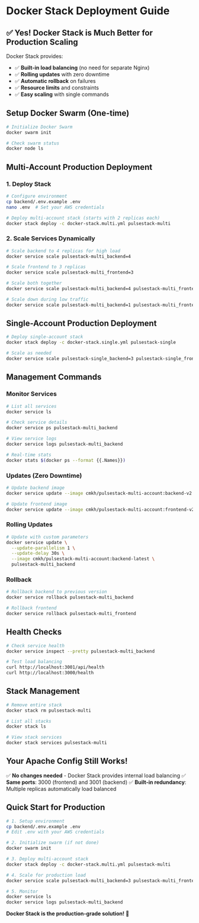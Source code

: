 # Docker Stack Deployment Guide

## ✅ **Yes! Docker Stack is Much Better for Production Scaling**

Docker Stack provides:
- ✅ **Built-in load balancing** (no need for separate Nginx)
- ✅ **Rolling updates** with zero downtime
- ✅ **Automatic rollback** on failures
- ✅ **Resource limits** and constraints
- ✅ **Easy scaling** with single commands

## **Setup Docker Swarm (One-time)**

```bash
# Initialize Docker Swarm
docker swarm init

# Check swarm status
docker node ls
```

## **Multi-Account Production Deployment**

### 1. **Deploy Stack**
```bash
# Configure environment
cp backend/.env.example .env
nano .env  # Set your AWS credentials

# Deploy multi-account stack (starts with 2 replicas each)
docker stack deploy -c docker-stack.multi.yml pulsestack-multi
```

### 2. **Scale Services Dynamically**
```bash
# Scale backend to 4 replicas for high load
docker service scale pulsestack-multi_backend=4

# Scale frontend to 3 replicas
docker service scale pulsestack-multi_frontend=3

# Scale both together
docker service scale pulsestack-multi_backend=4 pulsestack-multi_frontend=3

# Scale down during low traffic
docker service scale pulsestack-multi_backend=1 pulsestack-multi_frontend=1
```

## **Single-Account Production Deployment**

```bash
# Deploy single-account stack
docker stack deploy -c docker-stack.single.yml pulsestack-single

# Scale as needed
docker service scale pulsestack-single_backend=3 pulsestack-single_frontend=2
```

## **Management Commands**

### **Monitor Services**
```bash
# List all services
docker service ls

# Check service details
docker service ps pulsestack-multi_backend

# View service logs
docker service logs pulsestack-multi_backend

# Real-time stats
docker stats $(docker ps --format {{.Names}})
```

### **Updates (Zero Downtime)**
```bash
# Update backend image
docker service update --image cmkh/pulsestack-multi-account:backend-v2 pulsestack-multi_backend

# Update frontend image  
docker service update --image cmkh/pulsestack-multi-account:frontend-v2 pulsestack-multi_frontend
```

### **Rolling Updates**
```bash
# Update with custom parameters
docker service update \
  --update-parallelism 1 \
  --update-delay 30s \
  --image cmkh/pulsestack-multi-account:backend-latest \
  pulsestack-multi_backend
```

### **Rollback**
```bash
# Rollback backend to previous version
docker service rollback pulsestack-multi_backend

# Rollback frontend
docker service rollback pulsestack-multi_frontend
```

## **Health Checks**

```bash
# Check service health
docker service inspect --pretty pulsestack-multi_backend

# Test load balancing
curl http://localhost:3001/api/health
curl http://localhost:3000/health
```

## **Stack Management**

```bash
# Remove entire stack
docker stack rm pulsestack-multi

# List all stacks
docker stack ls

# View stack services
docker stack services pulsestack-multi
```

## **Your Apache Config Still Works!**

✅ **No changes needed** - Docker Stack provides internal load balancing
✅ **Same ports**: 3000 (frontend) and 3001 (backend)
✅ **Built-in redundancy**: Multiple replicas automatically load balanced

## **Quick Start for Production**

```bash
# 1. Setup environment
cp backend/.env.example .env
# Edit .env with your AWS credentials

# 2. Initialize swarm (if not done)
docker swarm init

# 3. Deploy multi-account stack
docker stack deploy -c docker-stack.multi.yml pulsestack-multi

# 4. Scale for production load
docker service scale pulsestack-multi_backend=3 pulsestack-multi_frontend=2

# 5. Monitor
docker service ls
docker service logs pulsestack-multi_backend
```

**Docker Stack is the production-grade solution!** 🚀